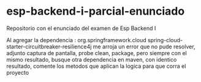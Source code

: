 # esp-backend-i-parcial-enunciado
Repositorio con el enunciado del examen de Esp Backend I

Al agregar la dependencia :     <groupId>org.springframework.cloud</groupId>
<artifactId>spring-cloud-starter-circuitbreaker-resilience4j</artifactId>
me arroja un error que no pude resolver, adjunto captura de pantalla, probe clean, package,
pero siempre con el mismo resultado, busque otra dependencia en maven, con identico resultado,
comente los metodos que aplican la logica para que corra el proyecto
